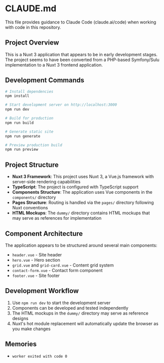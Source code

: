 # CLAUDE.md

This file provides guidance to Claude Code (claude.ai/code) when working with code in this repository.

## Project Overview

This is a Nuxt 3 application that appears to be in early development stages. The project seems to have been converted from a PHP-based Symfony/Sulu implementation to a Nuxt 3 frontend application.

## Development Commands

```bash
# Install dependencies
npm install

# Start development server on http://localhost:3000
npm run dev

# Build for production
npm run build

# Generate static site
npm run generate

# Preview production build
npm run preview
```

## Project Structure

- **Nuxt 3 Framework**: This project uses Nuxt 3, a Vue.js framework with server-side rendering capabilities
- **TypeScript**: The project is configured with TypeScript support
- **Components Structure**: The application uses Vue components in the `components/` directory
- **Pages Structure**: Routing is handled via the `pages/` directory following Nuxt conventions
- **HTML Mockups**: The `dummy/` directory contains HTML mockups that may serve as references for implementation

## Component Architecture

The application appears to be structured around several main components:
- `header.vue` - Site header
- `hero.vue` - Hero section
- `grid.vue` and `grid-card.vue` - Content grid system
- `contact-form.vue` - Contact form component
- `footer.vue` - Site footer

## Development Workflow

1. Use `npm run dev` to start the development server
2. Components can be developed and tested independently
3. The HTML mockups in the `dummy/` directory may serve as reference designs
4. Nuxt's hot module replacement will automatically update the browser as you make changes

## Memories

- `worker exited with code 0`
